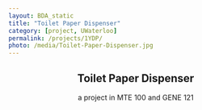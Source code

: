 ```yaml
---
layout: BDA_static
title: "Toilet Paper Dispenser"
category: [project, UWaterloo]
permalink: /projects/1YDP/
photo: /media/Toilet-Paper-Dispenser.jpg
---
```

<header><h2>Toilet Paper Dispenser</h2>
<p>a project in MTE 100 and GENE 121</p></header>